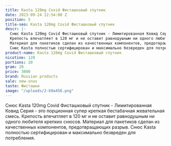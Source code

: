 ```yaml
---
title: Kasta 120mg Covid Фисташковый спутник
date: 2023-09-24 12:54:00 Z
position: 5
title-seo: Kasta 120mg Covid Фисташковый спутник
descr: |-
  Снюс Kasta 120mg Covid Фисташковый спутник - Лимитированная Ковид Серия - это порционная супер крепкая бестабачная жевательная смесь.
  Крепость впечатляет в 120 мг и не оставит равнодушным ни одного любителя крепких снюсов.
  Материал для пакетиков сделан из качественных компонентов, предотвращающих разрыв.
  Снюс Kasta полностью сертифицирован и максимально безвреден для потребления.
product-name: Kasta 120mg Covid Фисташковый спутник
nicotine: 120
portions: 20
gram: 20
price: 3000
brand: Russian products
sale: new-snus
taste: Фисташки
image: "/uploads/2-b9a456.png"
---
```


Снюс Kasta 120mg Covid Фисташковый спутник - Лимитированная Ковид Серия - это порционная супер крепкая бестабачная жевательная смесь.
Крепость впечатляет в 120 мг и не оставит равнодушным ни одного любителя крепких снюсов.
Материал для пакетиков сделан из качественных компонентов, предотвращающих разрыв.
Снюс Kasta полностью сертифицирован и максимально безвреден для потребления.
